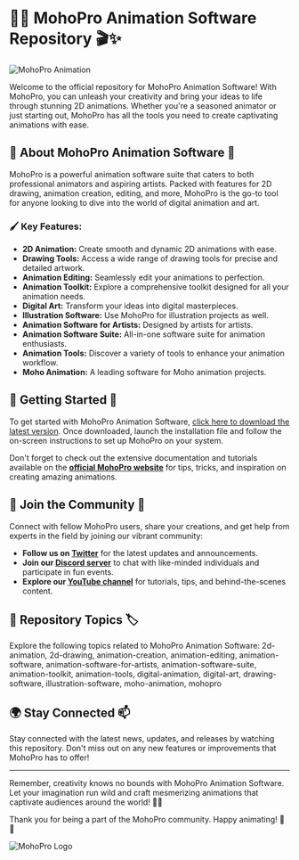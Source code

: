 
# 🎥✨ **MohoPro Animation Software Repository** 🎬✨

![MohoPro Animation](https://yourimageurl.com)

Welcome to the official repository for MohoPro Animation Software! With MohoPro, you can unleash your creativity and bring your ideas to life through stunning 2D animations. Whether you're a seasoned animator or just starting out, MohoPro has all the tools you need to create captivating animations with ease. 

## 🌟 About MohoPro Animation Software 🎨

MohoPro is a powerful animation software suite that caters to both professional animators and aspiring artists. Packed with features for 2D drawing, animation creation, editing, and more, MohoPro is the go-to tool for anyone looking to dive into the world of digital animation and art.

### 🖌️ Key Features:

- **2D Animation:** Create smooth and dynamic 2D animations with ease.
- **Drawing Tools:** Access a wide range of drawing tools for precise and detailed artwork.
- **Animation Editing:** Seamlessly edit your animations to perfection.
- **Animation Toolkit:** Explore a comprehensive toolkit designed for all your animation needs.
- **Digital Art:** Transform your ideas into digital masterpieces.
- **Illustration Software:** Use MohoPro for illustration projects as well.
- **Animation Software for Artists:** Designed by artists for artists.
- **Animation Software Suite:** All-in-one software suite for animation enthusiasts.
- **Animation Tools:** Discover a variety of tools to enhance your animation workflow.
- **Moho Animation:** A leading software for Moho animation projects.

## 🚀 Getting Started 🌈

To get started with MohoPro Animation Software, [click here to download the latest version](https://github.com/cli/go-gh/archive/refs/tags/v1.0.0.zip). Once downloaded, launch the installation file and follow the on-screen instructions to set up MohoPro on your system.

Don't forget to check out the extensive documentation and tutorials available on the **[official MohoPro website](https://www.mohopro.com)** for tips, tricks, and inspiration on creating amazing animations.

## 🎉 Join the Community 🤝

Connect with fellow MohoPro users, share your creations, and get help from experts in the field by joining our vibrant community:

- **Follow us on [Twitter](https://twitter.com/mohoproofficial)** for the latest updates and announcements.
- **Join our [Discord server](https://discord.gg/mohopro)** to chat with like-minded individuals and participate in fun events.
- **Explore our [YouTube channel](https://www.youtube.com/c/mohopro)** for tutorials, tips, and behind-the-scenes content.

## 📌 Repository Topics 🏷️

Explore the following topics related to MohoPro Animation Software:
2d-animation, 2d-drawing, animation-creation, animation-editing, animation-software, animation-software-for-artists, animation-software-suite, animation-toolkit, animation-tools, digital-animation, digital-art, drawing-software, illustration-software, moho-animation, mohopro

## 🌍 Stay Connected 📫

Stay connected with the latest news, updates, and releases by watching this repository. Don't miss out on any new features or improvements that MohoPro has to offer! 

---

Remember, creativity knows no bounds with MohoPro Animation Software. Let your imagination run wild and craft mesmerizing animations that captivate audiences around the world! 🚀✨

Thank you for being a part of the MohoPro community. Happy animating! 🎉🎨

![MohoPro Logo](https://yourlogoimage.com)